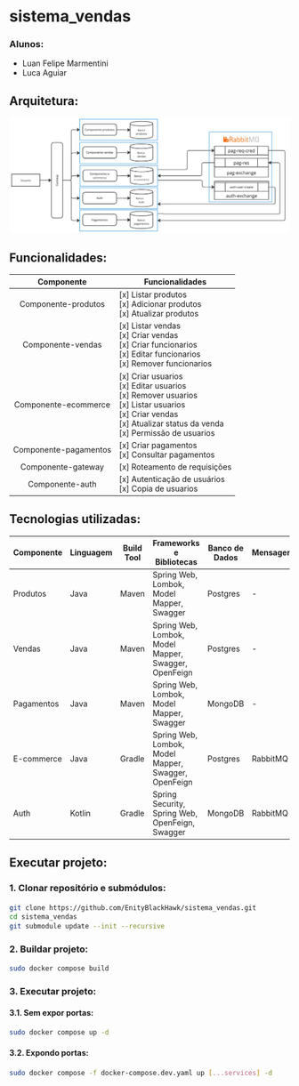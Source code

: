 # sistema_vendas

### Alunos:

- Luan Felipe Marmentini
- Luca Aguiar

## Arquitetura:

<img src="api_arq.jpg">

## Funcionalidades:

|      Componente       | Funcionalidades                                                                                                                                                                        |
| :-------------------: | -------------------------------------------------------------------------------------------------------------------------------------------------------------------------------------- |
|  Componente-produtos  | [x] Listar produtos <br> [x] Adicionar produtos <br> [x] Atualizar produtos                                                                                                            |
|   Componente-vendas   | [x] Listar vendas <br> [x] Criar vendas <br> [x] Criar funcionarios <br> [x] Editar funcionarios <br> [x] Remover funcionarios                                                         |
| Componente-ecommerce  | [x] Criar usuarios <br> [x] Editar usuarios <br> [x] Remover usuarios <br> [x] Listar usuarios <br> [x] Criar vendas <br> [x] Atualizar status da venda <br> [x] Permissão de usuarios |
| Componente-pagamentos | [x] Criar pagamentos <br> [x] Consultar pagamentos                                                                                                                                     |
|  Componente-gateway   | [x] Roteamento de requisições                                                                                                                                                          |
|    Componente-auth    | [x] Autenticação de usuários <br> [x] Copia de usuarios                                                                                                                                |

## Tecnologias utilizadas:

| Componente | Linguagem | Build Tool | Frameworks e Bibliotecas                             | Banco de Dados | Mensageria |
| ---------- | --------- | ---------- | ---------------------------------------------------- | -------------- | ---------- |
| Produtos   | Java      | Maven      | Spring Web, Lombok, Model Mapper, Swagger            | Postgres       | -          |
| Vendas     | Java      | Maven      | Spring Web, Lombok, Model Mapper, Swagger, OpenFeign | Postgres       | -          |
| Pagamentos | Java      | Maven      | Spring Web, Lombok, Model Mapper, Swagger            | MongoDB        | -          |
| E-commerce | Java      | Gradle     | Spring Web, Lombok, Model Mapper, Swagger, OpenFeign | Postgres       | RabbitMQ   |
| Auth       | Kotlin    | Gradle     | Spring Security, Spring Web, OpenFeign, Swagger      | MongoDB        | RabbitMQ   |

## Executar projeto:

### 1. Clonar repositório e submódulos:

```bash
git clone https://github.com/EnityBlackHawk/sistema_vendas.git
cd sistema_vendas
git submodule update --init --recursive
```

### 2. Buildar projeto:

```bash
sudo docker compose build
```

### 3. Executar projeto:

#### 3.1. Sem expor portas:

```bash
sudo docker compose up -d
```

#### 3.2. Expondo portas:

```bash
sudo docker compose -f docker-compose.dev.yaml up [...services] -d
```
